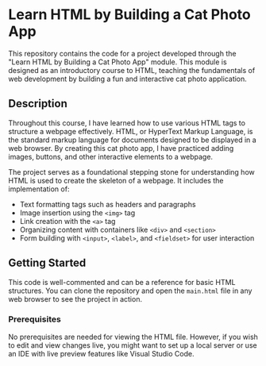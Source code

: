 # Learn HTML by Building a Cat Photo App

This repository contains the code for a project developed through the "Learn HTML by Building a Cat Photo App" module. This module is designed as an introductory course to HTML, teaching the fundamentals of web development by building a fun and interactive cat photo application.

## Description

Throughout this course, I have learned how to use various HTML tags to structure a webpage effectively. HTML, or HyperText Markup Language, is the standard markup language for documents designed to be displayed in a web browser. By creating this cat photo app, I have practiced adding images, buttons, and other interactive elements to a webpage.

The project serves as a foundational stepping stone for understanding how HTML is used to create the skeleton of a webpage. It includes the implementation of:

- Text formatting tags such as headers and paragraphs
- Image insertion using the `<img>` tag
- Link creation with the `<a>` tag
- Organizing content with containers like `<div>` and `<section>`
- Form building with `<input>`, `<label>`, and `<fieldset>` for user interaction

## Getting Started

This code is well-commented and can be a reference for basic HTML structures. You can clone the repository and open the `main.html` file in any web browser to see the project in action.

### Prerequisites

No prerequisites are needed for viewing the HTML file. However, if you wish to edit and view changes live, you might want to set up a local server or use an IDE with live preview features like Visual Studio Code.
